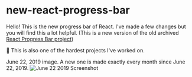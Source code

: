 # new-react-progress-bar

Hello! This is the new progress bar of React. I've made a few changes but you will find this a lot helpful. (This is a new version of the old archived [React Progress Bar project](https://github.com/zixuan75/react-progress-bar))

:rainbow: This is also one of the hardest projects I've worked on.

June 22, 2019 image. A new one is made exactly every month since June 22, 2019.
![June 22 2019 Screenshot](https://github.com/zixuan75/new-react-progress-bar/raw/master/Screenshot_2019-06-22-CodeSandbox.png "June 22 2019 image of the React Progress Bar")
